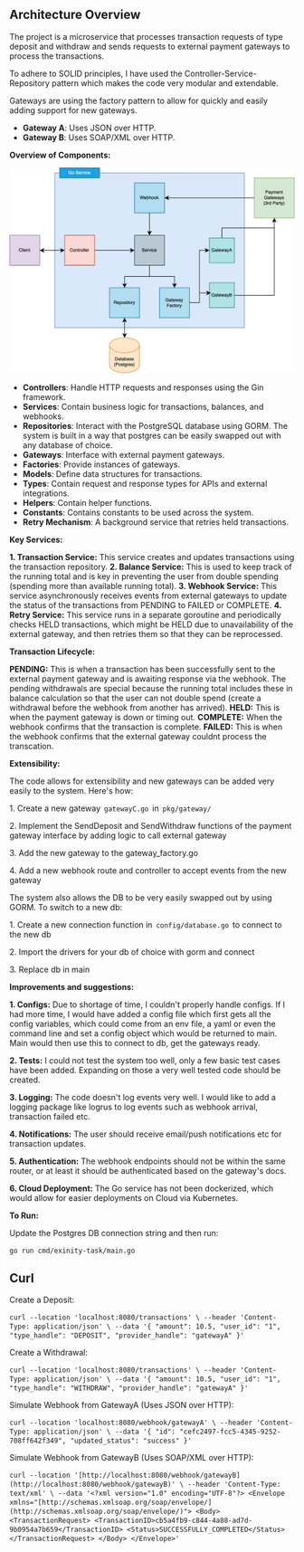 

## **Architecture Overview**

The project is a microservice that processes transaction requests of type deposit and withdraw and sends requests to external payment gateways to process the transactions.

To adhere to SOLID principles, I have used the Controller-Service-Repository pattern which makes the code very modular and extendable.

Gateways are using the factory pattern to allow for quickly and easily adding support for new gateways.


-   **Gateway A**: Uses JSON over HTTP.
-   **Gateway B**: Uses SOAP/XML over HTTP.

**Overview of Components:**


![image](https://github.com/safisaleem/exinity-task/blob/main/diagram.png?raw=true)

-   **Controllers**: Handle HTTP requests and responses using the Gin framework.
-   **Services**: Contain business logic for transactions, balances, and webhooks.
-   **Repositories**: Interact with the PostgreSQL database using GORM. The system is built in a way that postgres can be easily swapped out with any database of choice.
-   **Gateways**: Interface with external payment gateways.
-   **Factories**: Provide instances of gateways.
-   **Models**: Define data structures for transactions.
-   **Types**: Contain request and response types for APIs and external integrations.
-   **Helpers**: Contain helper functions.
-  **Constants**: Contains constants to be used across the system.
-   **Retry Mechanism**: A background service that retries held transactions.

**Key Services:**

**1.⁠ ⁠Transaction Service:** This service creates and updates transactions using the transaction repository. 
**2.⁠ ⁠Balance Service:** This is used to keep track of the running total and is key in preventing the user from double spending (spending more than available running total).
**3.⁠ ⁠Webhook Service:** This service asynchronously  receives events from external gateways to update the status of the transactions from PENDING to FAILED or COMPLETE.
**4.⁠ ⁠Retry Service:** This service runs in a separate goroutine and periodically checks HELD transactions, which might be HELD due to unavailability of the external gateway, and then retries them so that they can be reprocessed.

**Transaction Lifecycle:**

**PENDING:** This is when a transaction has been successfully sent to the external payment gateway and is awaiting response via the webhook. The pending withdrawals are special because the running total includes these in balance calculation so that the user can not double spend (create a withdrawal before the webhook from another has arrived).
**HELD:** This is when the payment gateway is down or timing out.
**COMPLETE:** When the webhook confirms that the transaction is complete.
**FAILED:** This is when the webhook confirms that the external gateway couldnt process the transcation.

**Extensibility:**

The code allows for extensibility and new gateways can be added very easily to the system. Here's how:

1.⁠ ⁠Create a new gateway ⁠ `gatewayC.go` ⁠ in ⁠ `pkg/gateway/ `

2.⁠ ⁠Implement the SendDeposit and SendWithdraw functions of the payment gateway interface by adding logic to call external gateway

3.⁠ ⁠Add the new gateway to the gateway_factory.go

4.⁠ ⁠Add a new webhook route and controller to accept events from the new gateway

The system also allows the DB to be very easily swapped out by using GORM. To switch to a new db:

1.⁠ ⁠Create a new connection function in ⁠ `config/database.go` ⁠ to connect to the new db

2.⁠ ⁠Import the drivers for your db of choice with gorm and connect

3.⁠ ⁠Replace db in main


**Improvements and suggestions:**

**1.⁠ ⁠Configs:** Due to shortage of time, I couldn't properly handle configs. If I had more time, I would have added a config file which first gets all the config variables, which could come from an env file, a yaml or even the command line and set a config object which would be returned to main. Main would then use this to connect to db, get the gateways ready.

**2.⁠ ⁠Tests:** I could not test the system too well, only a few basic test cases have been added. Expanding on those a very well tested code should be created.

**3.⁠ ⁠Logging:** The code doesn't log events very well. I would like to add a logging package like logrus to log events such as webhook arrival, transaction failed etc.

**4.⁠ ⁠Notifications:** The user should receive email/push notifications etc for transaction updates.

**5.⁠ ⁠Authentication:** The webhook endpoints should not be within the same router, or at least it should be authenticated based on the gateway's docs.

**6. Cloud Deployment:** The Go service has not been dockerized, which would allow for easier deployments on Cloud via Kubernetes.


**To Run:**

Update the Postgres DB connection string and then run:
```
go run cmd/exinity-task/main.go
```




## **Curl**

Create a Deposit:
```
curl --location 'localhost:8080/transactions' \ --header 'Content-Type: application/json' \ --data '{ "amount": 10.5, "user_id": "1", "type_handle": "DEPOSIT", "provider_handle": "gatewayA" }'
```
Create a Withdrawal:
```
curl --location 'localhost:8080/transactions' \ --header 'Content-Type: application/json' \ --data '{ "amount": 10.5, "user_id": "1", "type_handle": "WITHDRAW", "provider_handle": "gatewayA" }'
```

Simulate Webhook from GatewayA (Uses JSON over HTTP):

```
curl --location 'localhost:8080/webhook/gatewayA' \ --header 'Content-Type: application/json' \ --data '{ "id": "cefc2497-fcc5-4345-9252-708ff642f349", "updated_status": "success" }'
```
Simulate Webhook from GatewayB (Uses SOAP/XML over HTTP):
```
curl --location '[http://localhost:8080/webhook/gatewayB](http://localhost:8080/webhook/gatewayB)' \ --header 'Content-Type: text/xml' \ --data '<?xml version="1.0" encoding="UTF-8"?> <Envelope xmlns="[http://schemas.xmlsoap.org/soap/envelope/](http://schemas.xmlsoap.org/soap/envelope/)"> <Body> <TransactionRequest> <TransactionID>cb5a4fb9-c844-4a88-ad7d-9b0954a7b659</TransactionID> <Status>SUCCESSFULLY_COMPLETED</Status> </TransactionRequest> </Body> </Envelope>'
```
